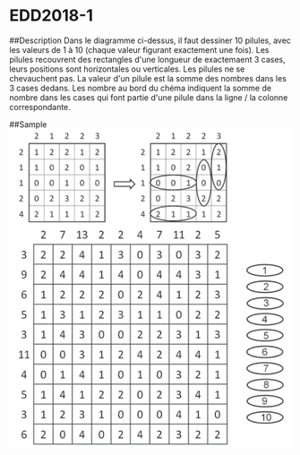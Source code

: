 # EDD2018-1

##Description
Dans le diagramme ci-dessus, il faut dessiner 10 pilules, avec les valeurs de 1 à 10 (chaque valeur figurant exactement une fois).
Les pilules recouvrent des rectangles d'une longueur de exactemaent 3 cases, leurs positions sont horizontales ou verticales.
Les pilules ne se chevauchent pas.
La valeur d'un pilule est la somme des nombres dans les 3 cases dedans.
Les nombre au bord du chéma indiquent la somme de nombre dans les cases qui font partie d'une pilule dans la ligne / la colonne correspondante.


##Sample
![alt text](./doc/aufgabe2.PNG "Samples")
